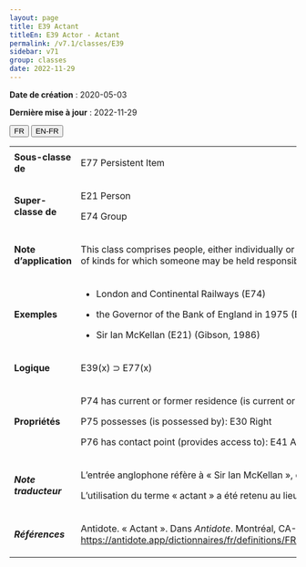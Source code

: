 ```yaml
---
layout: page
title: E39 Actant
titleEn: E39 Actor - Actant
permalink: /v7.1/classes/E39
sidebar: v71
group: classes
date: 2022-11-29
---
```


**Date de création** : 2020-05-03

**Dernière mise à jour** : 2022-11-29

<div class="lang-buttons">
  <button id="fr" class="activate">FR</button>
  <button id="en-fr">EN-FR</button>
</div>

<table>
				<tbody>
				<tr>
					<td><strong>Sous-classe de</strong></td>
					<td class="en"><p>E77 Persistent Item</p>
							</td>
						<td><p><code class="language-plaintext highlighter-rouge">E77_Entité_persistante</code> </p>
							</td>
						</tr>
					<tr>
					<td><strong>Super-classe de</strong></td>
					<td class="en"><p>E21 Person</p>
							<p>E74 Group</p>
							</td>
						<td><p><code class="language-plaintext highlighter-rouge">E21_Personne</code> </p>
							<p><code class="language-plaintext highlighter-rouge">E74_Groupe</code> </p>
							</td>
						</tr>
					<tr>
					<td><strong>Note d’application</strong></td>
					<td class="en"><p>This class comprises people, either individually or in groups, who have the potential to perform intentional actions of kinds for which someone may be held responsible. </p>
							</td>
						<td><p>Cette classe comprend les personnes, que ce soit des individus ou des groupes, qui ont le potentiel d’effectuer intentionnellement des actions pour lesquelles elles peuvent être tenues responsables. </p>
							</td>
						</tr>
					<tr>
					<td><strong>Exemples</strong></td>
					<td class="en"><ul><li><p>London and Continental Railways (E74)</p>
							</li>
									<li><p>the Governor of the Bank of England in 1975 (E21)</p>
							</li>
										<li><p>Sir Ian McKellan (E21) (Gibson, 1986)</p>
							</li></ul>
										</td>
						<td><ul><li><p>London and Continental Railways (<code class="language-plaintext highlighter-rouge">E74_Groupe</code>)</p>
							</li>
									<li><p>Le Gouverneur de la Banque d’Angleterre en 1975 (<code class="language-plaintext highlighter-rouge">E21_Personne</code>)</p>
							</li>
										<li><p>Sir Ian McKellen (<code class="language-plaintext highlighter-rouge">E21_Personne</code>) (Gibson, 1986)</p>
							</li></ul>
										</td>
						</tr>
					<tr>
					<td><strong>Logique</strong></td>
					<td class="en"><p>E39(x) ⊃ E77(x)</p>
							</td>
						<td><p>E39(x) ⊃ E77(x)</p>
							</td>
						</tr>
					<tr>
					<td><strong>Propriétés</strong></td>
					<td class="en"><p>P74 has current or former residence (is current or former residence of): E53 Place</p>
							<p>P75 possesses (is possessed by): E30 Right</p>
							<p>P76 has contact point (provides access to): E41 Appellation</p>
							</td>
						<td><p><code class="language-plaintext highlighter-rouge">P74_a_pour_résidence_actuelle_ou_antérieure (est_la_résidence_actuelle_ou_antérieure_de)</code> : <code class="language-plaintext highlighter-rouge">E53_Lieu</code></p>
							<p><code class="language-plaintext highlighter-rouge">P75_possède (est_possédé_par)</code> : <code class="language-plaintext highlighter-rouge">E30_Droit</code></p>
							<p><code class="language-plaintext highlighter-rouge">P76_a_pour_coordonnées (permet_de_contacter)</code> : <code class="language-plaintext highlighter-rouge">E41_Appellation</code>.</p>
							</td>
						</tr>
					<tr>
					<td><strong><em>Note traducteur</em></strong></td>
					<td colspan="2"><p>L’entrée anglophone réfère à « Sir Ian McKellan », qui comporte une erreur dans le nom de « Sir Ian McKellen ». La traduction francophone a choisi de ne pas reconduire cette erreur à des fins d’exactitude. </p>
							<p></p>
							<p>L’utilisation du terme « actant » a été retenu au lieu du terme « acteur » car le premier favorise est plus inclusif et ne nécessite pas l’usage des formes binaires masculine et féminine (acteur et actrice). </p>
							</td>
						</tr>
					<tr>
					<td><strong><em>Références</em></strong></td>
					<td colspan="2"><p>Antidote. « Actant ». Dans <em>Antidote</em>. Montréal, CA-QC: Druide Informatique, 2022.<a href="https://antidote.app/dictionnaires/fr/definitions/FRUAgAAAABGUgBDZAAAQ2QAAC0AAACDTm9thmFjdGFudICAgA%3D%3Dd707/RlLvh7cyNTY2N%2B%2BHt05vbQ%3D%3D/RlLvh7cyNTY2N%2B%2BHt05vbe%2BHt2FjdGFudO%2BHt2FjdGFudA%3D%3D"><span class="underline"> Consulté le 9 novembre 2022. </span></a><a href="https://antidote.app/dictionnaires/fr/definitions/FRUAgAAAABGUgBDZAAAQ2QAAC0AAACDTm9thmFjdGFudICAgA%3D%3Dd707/RlLvh7cyNTY2N%2B%2BHt05vbQ%3D%3D/RlLvh7cyNTY2N%2B%2BHt05vbe%2BHt2FjdGFudO%2BHt2FjdGFudA%3D%3D"><span class="underline">https://antidote.app/dictionnaires/fr/definitions/FRUAgAAAABGUgBDZAAAQ2QAAC0AAACDTm9thmFjdGFudICAgA%3D%3Dd707/RlLvh7cyNTY2N%2B%2BHt05vbQ%3D%3D/RlLvh7cyNTY2N%2B%2BHt05vbe%2BHt2FjdGFudO%2BHt2FjdGFudA%3D%3D</span></a>.</p>
							<p></p>
							</td>
						</tr>
					</tbody>
				</table>
				